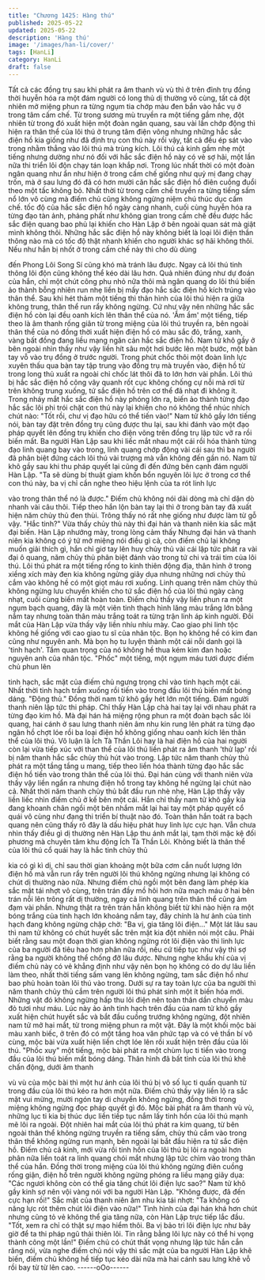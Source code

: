 ```yaml
---
title: "Chương 1425: Hàng thú"
published: 2025-05-22
updated: 2025-05-22
description: 'Hàng thú'
image: '/images/han-li/cover/'
tags: [HanLi]
category: HanLi
draft: false
---
```


Tất cả các đồng trụ sau khi phát ra âm thanh vù vù thì ở trên đỉnh
trụ đồng thời huyễn hóa ra một đám người có long thủ dị thường
vô cùng, tất cả đột nhiên mở miệng phun ra từng ngụm tia chớp
màu đen bắn vào hắc vụ ở trong tâm cấm chế.
Từ trong sương mù truyền ra một tiếng gầm nhẹ, đột nhiên từ
trong đó xuất hiện một đoàn ngân quang, sau vài lần chớp động
thì hiện ra thân thể của lôi thú ở trung tâm điện võng nhưng
những hắc sắc điện hồ kia giống như đã định trụ con thú này rồi
vậy, tất cả đều ép sát vào trong nhằm thẳng vào lôi thú mà trùng
kích.
Lôi thú cả kinh gầm nhẹ một tiếng nhưng dường như nó đối với
hắc sắc điện hồ này có vẻ sợ hãi, một lần nữa thi triển lôi độn
chạy tán loạn khắp nơi.
Trong lúc nhất thời có một đoàn ngân quang như ẩn như hiện ở
trong cấm chế giống như quỷ mị đang chạy trốn, mà ở sau lưng
đó đã có hơn mười căn hắc sắc điện hồ điên cuồng đuổi theo một
tấc không bỏ.
Nhất thời từ trong cấm chế truyền ra từng tiếng sấm nổ lớn vô
cùng mà điếm chủ cũng không ngừng niệm chú thúc dục cấm
chế.
tốc độ của hắc sắc điện hồ ngày càng nhanh, cuối cùng huyễn
hóa ra từng đạo tàn ảnh, phảng phất như không gian trong cấm
chế đều được hắc sắc điện quang bao phủ lại khiến cho Hàn Lập
ở bên ngoài quan sát mà giật mình không thôi.
Những hắc sắc điện hồ này không biết là loại lôi điện thần thông
nào mà có tốc độ thật nhanh khiến cho người khác sợ hãi không
thôi. Nếu như hắn bị nhốt ở trong cấm chế này thì cho dù dùng

đến Phong Lôi Song Sí cũng khó mà tránh lâu được. Ngay cả lôi
thú tinh thông lôi độn cũng không thể kéo dài lâu hơn.
Quả nhiên đúng như dự đoán của hắn, chỉ một chút công phu nhỏ
nữa thôi mà ngân quang do lôi thú biến ảo thành bỗng nhiên run
nhẹ liền bị mấy đạo hắc sắc điện hồ kích trúng vào thân thể.
Sau khi hét thảm một tiếng thì thân hình của lôi thú hiện ra giữa
không trung, thân thể run rẩy không ngừng. Cứ như vậy nên
những hắc sắc điện hồ còn lại đều oanh kích lên thân thể của nó.
'Ầm ầm' một tiếng, tiếp theo là âm thanh rống giân từ trong miệng
của lôi thú truyền ra, bên ngoài thân thể của nó đồng thời xuất
hiện điện hồ có màu sắc đỏ, trắng, xanh, vàng bất đồng đang liều
mạng ngăn cản hắc sắc điện hồ.
Nam tử khô gầy ở bên ngoài nhìn thấy như vậy liền hít sâu một
hơi bước lên một bước, một bàn tay vỗ vào trụ đồng ở trước
người. Trong phút chốc thôi một đoàn linh lực xuyên thấu qua bàn
tay tập trung vào đồng trụ mà truyền vào, điện hồ từ trong long
thủ xuất ra ngoài chỉ chốc lát thôi đã to lớn hơn vài phần.
Lôi thú bị hắc sắc điện hồ công vây quanh rốt cục không chống
cự nỗi mà rơi từ trên không trung xuống, tứ sắc điện hồ trên cơ
thể đã nhạt đi không ít.
Trong nháy mắt hắc sắc điện hồ này phóng lớn ra, biến ảo thành
từng đạo hắc sắc lôi phi trói chặt con thú này lại khiến cho nó
không thể nhúc nhích chút nào: "Tốt rồi, chư vị đạo hữu có thể
tiến vào!" Nam tử khô gầy lớn tiếng nói, bàn tay đặt trên đồng trụ
cũng được thu lại, sau khi đánh vào một đạo pháp quyết lên đồng
trụ khiến cho điện võng trên đồng trụ lập tức vỡ ra rồi biến mất.
Ba người Hàn Lập sau khi liếc mắt nhau một cái rồi hóa thành
từng đạo linh quang bay vào trong, linh quang chớp động vài cái
sau thì ba người đã phân biệt đứng cách lôi thú vài trượng mà
vẫn không đến gần nó. Nam tử khô gầy sau khi thu pháp quyết lại
cũng đi đến đứng bên cạnh đám người Hàn Lập.
"Ta sẽ dùng bí thuật giam khốn bổn nguyên lôi lực ở trong cơ thể
con thú này, ba vị chỉ cần nghe theo hiệu lệnh của ta rót linh lực

vào trong thân thể nó là được." Điếm chủ không nói dài dòng mà
chỉ dặn dò nhanh vài câu thôi.
Tiếp theo hắn lộn bàn tay lại thì ở trong bàn tay đã xuất hiện năm
chủy thủ đen thùi.
Trông thấy nó rất nhẹ giống như được làm từ gỗ vậy.
"Hắc tinh?" Vừa thấy chủy thủ này thì đại hán và thanh niên kia
sắc mặt đại biến.
Hàn Lập nhướng mày, trong lòng cảm thấy
Nhưng đại hán và thanh niên kia không có ý tứ mở miệng nói điều
gì cả, còn điếm chủ lại không muốn giải thích gì, hắn chỉ giơ tay
lên huy chủy thủ vài cái lập tức phát ra vài đại ô quang, năm chủy
thủ phân biệt đánh vào trong tứ chi và trái tim của lôi thú.
Lôi thú phát ra một tiếng rống to kinh thiên động địa, thân hình ở
trong xiềng xích mày đen kia không ngừng giãy dụa nhưng những
nơi chủy thủ cắm vào không hề có một giọt máu rơi xuống.
Linh quang trên năm chủy thủ không ngừng lưu chuyển khiến cho
tứ sắc điện hồ của lôi thú ngày càng nhạt, cuối cùng biến mất
hoàn toàn.
Điếm chủ thấy vậy liền phun ra một ngụm bạch quang, đây là một
viên tinh thạch hình lăng màu trắng lớn bằng nắm tay nhưng toàn
thân màu trắng toát ra từng trận linh áp kinh người.
Đôi mắt của Hàn Lập vừa thấy vậy liền nhíu nhíu mày.
Cao giao phi linh tộc không hề giống với cao giao tu sĩ của nhân
tộc. Bọn họ không hề có kim đan cũng như nguyên anh.
Mà bọn họ tu luyện thành một cái nỗi danh gọi là 'tinh hạch'. Tầm
quan trọng của nó không hề thua kém kim đan hoặc nguyên anh
của nhân tộc.
"Phốc" một tiếng, một ngụm máu tươi được điếm chủ phun lên

tinh hạch, sắc mặt của điếm chủ ngưng trọng chỉ vào tinh hạch
một cái.
Nhất thời tinh hạch trầm xuống rồi tiến vào trong đầu lôi thú biến
mất bóng dáng.
"Động thủ." Đồng thời nam tử khô gầy hét lớn một tiếng.
Đám người thanh niên lập tức thi pháp.
Chỉ thấy Hàn Lập chà hai tay lại với nhau phát ra từng đạo kim
hồ.
Mà đại hán há miệng rộng phun ra một đoàn bạch sắc lôi quang,
hai cánh ở sau lưng thanh niên âm nhu kin rung lên phát ra từng
đạo ngân hồ chợt lóe rồi ba loại điện hồ không giống nhau oanh
kích lên thân thể của lôi thú.
Vô luận là Ích Tà Thần Lôi hay là hai điện hồ của hai người còn
lại vừa tiếp xúc với than thể của lôi thú liền phát ra âm thanh 'thử
lạp' rồi bị năm thanh hắc sắc chủy thủ hút vào trong.
Lập tức năm thanh chủy thủ phát ra một tầng tầng u mang, tiếp
theo liền hóa thành từng đạo hắc sắc điện hồ tiến vào trong thân
thể của lôi thú. Đại hán cùng với thanh niên vừa thấy vậy liền
ngẩn ra nhưng điện hồ trong tay không hề ngừng lại chút nào cả.
Nhất thời năm thanh chủy thủ bắt đầu run nhè nhẹ, Hàn Lập thấy
vậy liền liếc nhìn điếm chủ ở kế bên một cái.
Hắn chỉ thấy nam tử khô gầy kia đang khoanh chân ngồi một bên
nhắm mắt lại hai tay một pháp quyết cổ quái vô cùng như đang thi
triển bí thuật nào đó. Toàn thân hắn toát ra bạch quang nên cũng
thấy rõ đây là dấu hiệu phát huy linh lực cực hạn.
Vẫn chưa nhìn thấy điều gì dị thường nên Hàn Lập thu ánh mắt
lại, tạm thời mặc kệ đối phương mà chuyên tâm khu động Ích Tà
Thần Lôi.
Không biết là thân thể của lôi thú cổ quái hay là hắc tinh chủy thủ

kia có gì kì dị, chỉ sau thời gian khoảng một bữa cơm cắn nuốt
lượng lớn điện hồ mà vẫn run rẩy trên người lôi thú không ngừng
nhưng lại không có chút dị thường nào nữa.
Nhưng điếm chủ ngồi một bên đang làm phép kia sắc mặt tái nhợt
vô cùng, trên trán đầy mồ hôi hơn nữa mạch máu ở hai bên trán
nỗi lên trông rất dị thường, ngay cả linh quang trên thân thể cũng
ảm đạm vài phần.
Nhưng thật ra trên trán hắn không biết từ khi nào hiện ra một
bóng trắng của tinh hạch lớn khoảng nắm tay, đây chính là hư
ảnh của tinh hạch đang không ngừng chập chờ: "Ba vị, gia tăng
lôi điện..." Một lát lâu sau thì nam tử không có chút huyết sắc trên
mặt kia đột nhiên nói một câu.
Phải biết rằng sau một đoạn thời gian không ngừng rót lôi điện
vào thì linh lực của ba người đã tiêu hao hơn phân nữa rồi, nếu
cứ tiếp tục như vậy thì sợ rằng ba người không thể chống đỡ lâu
được. Nhưng nghe khẩu khí của vị điếm chủ này có vẻ khẳng
định như vậy nên bọn họ không có do dự lâu liền làm theo, nhất
thời tiếng sấm vang lên không ngừng, tam sắc điện hồ như bao
phủ hoàn toàn lôi thú vào trong.
Dưới sự ra tay toàn lực của ba người thì năm thanh chủy thủ cắm
trên người lôi thú phát sinh một ít biến hóa mới.
Những vật đó không ngừng hấp thu lôi điện nên toàn thân dần
chuyển màu đỏ tươi như máu.
Lúc này ảo ảnh tinh hạch trên đầu của nam tử khô gầy xuất hiện
chút huyết sắc và bắt đầu cuồng trướng không ngừng, đột nhiên
nam tử mở hai mắt, từ trong miệng phun ra một vật.
Đây là một khối mộc bài màu xanh biếc, ở trên đó có một tầng
hoa văn phức tạp và có vẻ thần bí vô cùng, mộc bài vừa xuất hiện
liền chợt lóe lên rồi xuất hiện trên đầu của lôi thú. "Phốc xuy" một
tiếng, mộc bài phát ra một chùm lục ti tiến vào trong đầu của lôi
thú biến mất bóng dáng.
Thân hình đã bất tỉnh của lôi thú khẽ chấn động, dưới âm thanh

vù vù của mộc bài thì một hư ảnh của lôi thú bị vô số lục ti quấn
quanh từ trong đầu của lôi thú kéo ra hơn một nữa.
Điếm chủ thấy vậy liền lộ ra sắc mặt vui mừng, mười ngón tay di
chuyển không ngừng, đồng thời trong miệng không ngừng đọc
pháp quyết gì đó.
Mộc bài phát ra âm thanh vù vù, những lục ti kia bị thúc dục liền
tiếp tục nắm lấy tinh hồn của lôi thú mạnh mẽ lôi ra ngoài.
Đột nhiên hai mắt của lôi thú phát ra kim quang, từ bên ngoài thân
thể không ngừng truyền ra tiếng sấm, chủy thủ cắm vào trong
thân thể không ngừng run mạnh, bên ngoài lại bắt đầu hiện ra tứ
sắc điện hồ.
Điếm chủ cả kinh, mới vừa rồi tinh hồn của lôi thú bị lôi ra ngoài
hơn phân nữa liền toát ra linh quang chói mắt nhưng lập tức chìm
vào trong thân thể của hắn. Đồng thời trong miệng của lôi thú
không ngừng điên cuồng rống giận, điện hồ trên người không
ngừng phóng ra liều mạng giãy dụa: "Các ngươi không còn có thể
gia tăng chút lôi điện lực sao?" Nam tử khô gầy kinh sợ nên vội
vàng nói với ba người Hàn Lập. "Không được, đã đến cực hạn
rồi!" Sắc mặt của thanh niên âm nhu kia tái nhợt: "Ta không có
năng lực rót thêm chút lôi điện vào nữa!" Tình hình của đại hán
khá hơn chút nhưng cũng tỏ vẻ không thể gia tăng nữa, còn Hàn
Lập trực tiếp lắc đầu.
"Tốt, xem ra chỉ có thật sự mạo hiểm thôi. Ba vị bảo trì lôi điện lực
như bây giờ để ta thi pháp ngũ thải thiên lôi. Tin rằng bằng lôi lực
này có thể hi vọng thành công một lần!" Điếm chủ có chút thất
vọng nhưng lập tức hắn cắn răng nói, vừa nghe điếm chủ nói vậy
thì sắc mặt của ba người Hàn Lập khẽ biến, điếm chủ không hề
tiếp tục kéo dài nữa mà hai cánh sau lưng khẽ vỗ rồi bay từ từ lên
cao.
------oOo------
